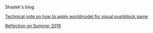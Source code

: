 Shadek's blog

[Technical note on how to apply worldmodel for visual pushblock game](./pushblock_worldmodel.md)

[Reflection on Summer 2019](./reflecting_summer19.md)

